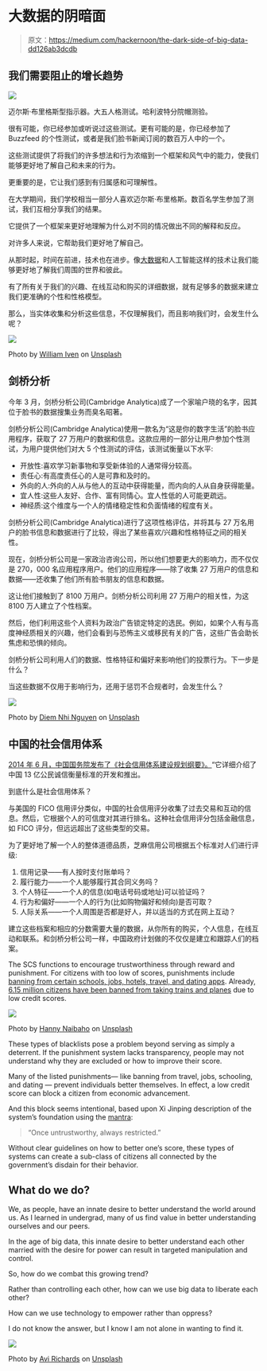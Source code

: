 # 大数据的阴暗面

> 原文：<https://medium.com/hackernoon/the-dark-side-of-big-data-dd126ab3dcdb>

## 我们需要阻止的增长趋势

![](img/d02628571b1f9fd1960c736e20c6883e.png)

迈尔斯·布里格斯型指示器。大五人格测试。哈利波特分院帽测验。

很有可能，你已经参加或听说过这些测试。更有可能的是，你已经参加了 Buzzfeed 的个性测试，或者是我们脸书新闻订阅的数百万人中的一个。

这些测试提供了将我们的许多想法和行为浓缩到一个框架和风气中的能力，使我们能够更好地了解自己和未来的行为。

更重要的是，它让我们感到有归属感和可理解性。

在大学期间，我们学校相当一部分人喜欢迈尔斯·布里格斯。数百名学生参加了测试，我们互相分享我们的结果。

它提供了一个框架来更好地理解为什么对不同的情况做出不同的解释和反应。

对许多人来说，它帮助我们更好地了解自己。

从那时起，时间在前进，技术也在进步。像[大数据](https://hackernoon.com/tagged/big-data)和人工智能这样的技术让我们能够更好地了解我们周围的世界和彼此。

有了所有关于我们的兴趣、在线互动和购买的详细数据，就有足够多的数据来建立我们更准确的个性和性格模型。

那么，当实体收集和分析这些信息，不仅理解我们，而且影响我们时，会发生什么呢？

![](img/756fe5b35f6cf0e877be781f9dc6721d.png)

Photo by [William Iven](https://unsplash.com/photos/DfMMzzi3rmg?utm_source=unsplash&utm_medium=referral&utm_content=creditCopyText) on [Unsplash](https://unsplash.com/search/photos/facebook?utm_source=unsplash&utm_medium=referral&utm_content=creditCopyText)

## **剑桥分析**

今年 3 月，剑桥分析公司(Cambridge Analytica)成了一个家喻户晓的名字，因其位于脸书的数据搜集业务而臭名昭著。

剑桥分析公司(Cambridge Analytica)使用一款名为“这是你的数字生活”的脸书应用程序，获取了 27 万用户的数据和信息。这款应用的一部分让用户参加个性测试，为用户提供他们对大 5 个性测试的评估，该测试衡量以下水平:

*   开放性:喜欢学习新事物和享受新体验的人通常得分较高。
*   责任心:有高度责任心的人是可靠和及时的。
*   外向的人:外向的人从与他人的互动中获得能量，而内向的人从自身获得能量。
*   宜人性:这些人友好、合作、富有同情心。宜人性低的人可能更疏远。
*   神经质:这个维度与一个人的情绪稳定性和负面情绪的程度有关。

剑桥分析公司(Cambridge Analytica)进行了这项性格评估，并将其与 27 万名用户的脸书信息和数据进行了比较，得出了某些喜欢/兴趣和性格特征之间的相关性。

现在，剑桥分析公司是一家政治咨询公司，所以他们想要更大的影响力，而不仅仅是 270，000 名应用程序用户。他们的应用程序——除了收集 27 万用户的信息和数据——还收集了他们所有脸书朋友的信息和数据。

这让他们接触到了 8100 万用户。剑桥分析公司利用 27 万用户的相关性，为这 8100 万人建立了个性档案。

然后，他们利用这些个人资料为政治广告锁定特定的选民。例如，如果个人有与高度神经质相关的兴趣，他们会看到与恐怖主义或移民有关的广告，这些广告会助长焦虑和恐惧的倾向。

剑桥分析公司利用人们的数据、性格特征和偏好来影响他们的投票行为。下一步是什么？

当这些数据不仅用于影响行为，还用于惩罚不合规者时，会发生什么？

![](img/edfce9383407a8dfb866852ef389b138.png)

Photo by [Diem Nhi Nguyen](https://unsplash.com/photos/bZCsppbXebA?utm_source=unsplash&utm_medium=referral&utm_content=creditCopyText) on [Unsplash](https://unsplash.com/search/photos/china?utm_source=unsplash&utm_medium=referral&utm_content=creditCopyText)

## **中国的社会信用体系**

[2014 年 6 月，中国国务院发布了《社会信用体系建设规划纲要》。](https://www.wired.co.uk/article/chinese-government-social-credit-score-privacy-invasion)“它详细介绍了中国 13 亿公民诚信衡量标准的开发和推出。

到底什么是社会信用体系？

与美国的 FICO 信用评分类似，中国的社会信用评分收集了过去交易和互动的信息。然后，它根据个人的可信度对其进行排名。这种社会信用评分包括金融信息，如 FICO 评分，但远远超出了这些类型的交易。

为了更好地了解一个人的整体道德品质，芝麻信用公司根据五个标准对人们进行评级:

1.  信用记录——有人按时支付账单吗？
2.  履行能力——一个人能够履行其合同义务吗？
3.  个人特征——一个人的信息(如电话号码或地址)可以验证吗？
4.  行为和偏好——一个人的行为(比如购物偏好和倾向)是否可取？
5.  人际关系——一个人周围是否都是好人，并以适当的方式在网上互动？

建立这些档案和相应的分数需要大量的数据，从你所有的购买，个人信息，在线互动和联系。和剑桥分析公司一样，中国政府计划做的不仅仅是建立和跟踪人们的档案。

The SCS functions to encourage trustworthiness through reward and punishment. For citizens with too low of scores, punishments include [banning from certain schools, jobs, hotels, travel, and dating apps](https://www.brookings.edu/blog/techtank/2018/06/18/chinas-social-credit-system-spreads-to-more-daily-transactions/). Already, [6.15 million citizens have been banned from taking trains and planes](https://www.theguardian.com/world/2018/jun/28/chinas-social-credit-system-could-interfere-in-other-nations-sovereignty) due to low credit scores.

![](img/72427e0f4cc5114105e558ab1a77bf20.png)

Photo by [Hanny Naibaho](https://unsplash.com/photos/D7InODIWyK4?utm_source=unsplash&utm_medium=referral&utm_content=creditCopyText) on [Unsplash](https://unsplash.com/search/photos/china?utm_source=unsplash&utm_medium=referral&utm_content=creditCopyText)

These types of blacklists pose a problem beyond serving as simply a deterrent. If the punishment system lacks transparency, people may not understand why they are excluded or how to improve their score.

Many of the listed punishments— like banning from travel, jobs, schooling, and dating — prevent individuals better themselves. In effect, a low credit score can block a citizen from economic advancement.

And this block seems intentional, based upon Xi Jinping description of the system’s foundation using the [mantra](https://www.washingtontimes.com/news/2018/mar/16/china-touts-social-credit-system-to-deny-travel-on/):

> “Once untrustworthy, always restricted.”

Without clear guidelines on how to better one’s score, these types of systems can create a sub-class of citizens all connected by the government’s disdain for their behavior.

## **What do we do?**

We, as people, have an innate desire to better understand the world around us. As I learned in undergrad, many of us find value in better understanding ourselves and our peers.

In the age of big data, this innate desire to better understand each other married with the desire for power can result in targeted manipulation and control.

So, how do we combat this growing trend?

Rather than controlling each other, how can we use big data to liberate each other?

How can we use technology to empower rather than oppress?

I do not know the answer, but I know I am not alone in wanting to find it.

![](img/65e4d03432431a0ed3695994e1c2652b.png)

Photo by [Avi Richards](https://unsplash.com/photos/Z3ownETsdNQ?utm_source=unsplash&utm_medium=referral&utm_content=creditCopyText) on [Unsplash](https://unsplash.com/search/photos/technology?utm_source=unsplash&utm_medium=referral&utm_content=creditCopyText)